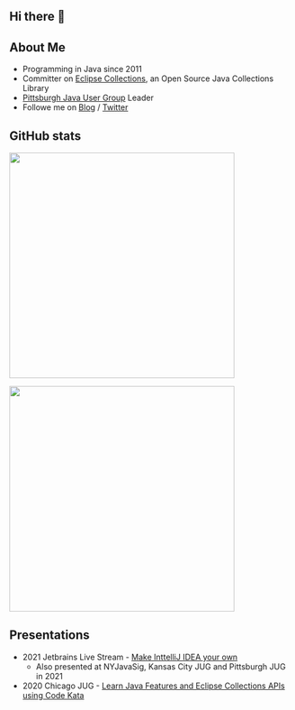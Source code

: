 ## Hi there 👋 
## About Me

* Programming in Java since 2011
* Committer on [Eclipse Collections](https://github.com/eclipse/eclipse-collections), an Open Source Java Collections Library
* [Pittsburgh Java User Group](https://twitter.com/PghJavaMeetup) Leader
* Followe me on [Blog](https://pratha-sirisha.medium.com/) / [Twitter](https://twitter.com/sirishapratha) 

## GitHub stats
<p>
<img width="400" src="https://github-readme-stats.vercel.app/api?username=prathasirisha&count_private=true&show_icons=true" align = "center"/>
</p>

<p>
<img width="400" src="https://github-readme-stats.vercel.app/api/top-langs?username=prathasirisha&show_icons=true&locale=en" align = "center"/>
</p>

## Presentations
* 2021 Jetbrains Live Stream - [Make InttelliJ IDEA your own](https://www.youtube.com/watch?v=cAwH_DbFrfw&ab_channel=IntelliJIDEAbyJetBrains)
    * Also presented at NYJavaSig, Kansas City JUG and Pittsburgh JUG in 2021
* 2020 Chicago JUG - [Learn Java Features and Eclipse Collections APIs using Code Kata](https://www.youtube.com/watch?v=OPS-nnVZQqA&ab_channel=ChicagoJavaUsersGroup)
